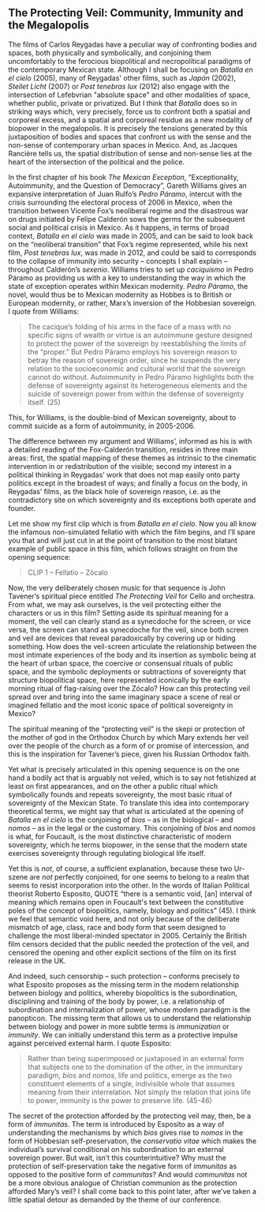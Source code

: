 ﻿## The Protecting Veil: Community, Immunity and the Megalopolis
 
The films of Carlos Reygadas have a peculiar way of confronting bodies and spaces, both physically and symbolically, and conjoining them uncomfortably to the ferocious biopolitical and necropolitical paradigms of the contemporary Mexican state. Although I shall be focusing on *Batalla en el cielo* (2005), many of Reygadas' other films, such as *Japón* (2002), *Stellet Licht* (2007) or *Post tenebras lux* (2012) also engage with the intersection of Lefebvrian "absolute space" and other modalities of space, whether public, private or privatized. But I think that *Batalla* does so in striking ways which, very precisely, force us to confront both a spatial and corporeal excess, and a spatial and corporeal residue as a new modality of biopower in the megalopolis. It is precisely the tensions generated by this juxtaposition of bodies and spaces that confront us with the sense and the non-sense of contemporary urban spaces in Mexico. And, as Jacques Rancière tells us, the spatial distribution of sense and non-sense lies at the heart of the intersection of the political and the police.

In the first chapter of his book *The Mexican Exception*, “Exceptionality, Autoimmunity, and the Question of Democracy”, Gareth Williams gives an expansive interpretation of Juan Rulfo’s *Pedro Páramo*, intercut with the crisis surrounding the electoral process of 2006 in Mexico, when the transition between Vicente Fox’s neoliberal regime and the disastrous war on drugs initiated by Felipe Calderón sows the germs for the subsequent social and political crisis in Mexico. As it happens, in terms of broad context, *Batalla en el cielo* was made in 2005, and can be said to look back on the “neoliberal transition” that Fox’s regime represented, while his next film, *Post tenebras lux*, was made in 2012, and could be said to corresponds to the collapse of immunity into security – concepts I shall explain – throughout Calderón’s *sexenio*. Williams tries to set up *caciquismo* in Pedro Páramo as providing us with a key to understanding the way in which the state of exception operates within Mexican modernity. *Pedro Páramo*, the novel, would thus be to Mexican modernity as Hobbes is to British or European modernity, or rather, Marx’s inversion of the Hobbesian sovereign. I quote from Williams:

> The cacique’s folding of his arms in the face of a mass with no specific signs of wealth or virtue is an autoimmune gesture designed to protect the power of the sovereign by reestablishing the limits of the “proper.” But Pedro Páramo employs his sovereign reason to betray the reason of sovereign order, since he suspends the very relation to the socioeconomic and cultural world that the sovereign cannot do without. Autoimmunity in Pedro Páramo highlights both the defense of sovereignty against its heterogeneous elements and the suicide of sovereign power from within the defense of sovereignty itself. (25)

This, for Williams, is the double-bind of Mexican sovereignty, about to commit suicide as a form of autoimmunity, in 2005-2006.

The difference between my argument and Williams’, informed as his is with a detailed reading of the Fox-Calderón transition, resides in three main areas: first, the spatial mapping of these themes as intrinsic to the cinematic intervention in or redistribution of the visible; second my interest in a political thinking in Reygadas’ work that does not map easily onto party politics except in the broadest of ways; and finally a focus on the body, in Reygadas’ films, as the black hole of sovereign reason, i.e. as the contradictory site on which sovereignty and its exceptions both operate and founder.

Let me show my first clip which is from *Batalla en el cielo*. Now you all know the infamous non-simulated fellatio with which the film begins, and I’ll spare you that and will just cut in at the point of transition to the most blatant example of public space in this film, which follows straight on from the opening sequence:

> CLIP 1 – Fellatio – Zócalo

Now, the very deliberately chosen music for that sequence is John Tavener’s spiritual piece entitled *The Protecting Veil* for Cello and orchestra. From what, we may ask ourselves, is the veil protecting either the characters or us in this film? Setting aside its spiritual meaning for a moment, the veil can clearly stand as a synecdoche for the screen, or vice versa, the screen can stand as synecdoche for the veil, since both screen and veil are devices that reveal paradoxically by covering up or hiding something. How does the veil-screen articulate the relationship between the most intimate experiences of the body and its insertion as symbolic being at the heart of urban space, the coercive or consensual rituals of public space, and the symbolic deployments or subtractions of sovereignty that structure biopolitical space, here represented iconically by the early morning ritual of flag-raising over the Zócalo? How can this protecting veil spread over and bring into the same imaginary space a scene of real or imagined fellatio and the most iconic space of political sovereignty in Mexico?

The spiritual meaning of the “protecting veil” is the skepi or protection of the mother of god in the Orthodox Church by which Mary extends her veil over the people of the church as a form of or promise of intercession, and this is the inspiration for Tavener’s piece, given his Russian Orthodox faith.

Yet what is precisely articulated in this opening sequence is on the one hand a bodily act that is arguably not veiled, which is to say not fetishized at least on first appearances, and on the other a public ritual which symbolically founds and repeats sovereignty, the most basic ritual of sovereignty of the Mexican State. To translate this idea into contemporary theoretical terms, we might say that what is articulated at the opening of *Batalla en el cielo* is the conjoining of *bios* – as in the biological – and *nomos* – as in the legal or the customary. This conjoining of *bios* and *nomos* is what, for Foucault, is the most distinctive characteristic of modern sovereignty, which he terms biopower, in the sense that the modern state exercises sovereignty through regulating biological life itself.

Yet this is *not*, of course, a sufficient explanation, because these two Ur-szene are *not* perfectly conjoined, for one seems to belong to a realm that seems to resist incorporation into the other. In the words of Italian Political theorist Roberto Esposito, QUOTE “there is a semantic void, \[an\] interval of meaning which remains open in Foucault's text between the constitutive poles of the concept of biopolitics, namely, biology and politics” (45). I think we feel that semantic void here, and not only because of the deliberate mismatch of age, class, race and body form that seem designed to challenge the most liberal-minded spectator in 2005. Certainly the British film censors decided that the public needed the protection of the veil, and censored the opening and other explicit sections of the film on its first release in the UK.

And indeed, such censorship – such protection – conforms precisely to what Esposito proposes as the missing term in the modern relationship between biology and politics, whereby biopolitics is the subordination, disciplining and training of the body by power, i.e. a relationship of subordination and internalization of power, whose modern paradigm is the panopticon. The missing term that allows us to understand the relationship between biology and power in more subtle terms is *immunization* or *immunity*. We can initially understand this term as a protective impulse against perceived external harm. I quote Esposito:

> Rather than being superimposed or juxtaposed in an external form that subjects one to the domination of the other, in the immunitary paradigm, *bíos* and *nomos*, life and politics, emerge as the two constituent elements of a single, indivisible whole that assumes meaning from their interrelation. Not simply the relation that joins life to power, immunity is the power to preserve life. (45-46)

The secret of the protection afforded by the protecting veil may, then, be a form of *immunitas*. The term is introduced by Esposito as a way of understanding the mechanisms by which *bios* gives rise to *nomos* in the form of Hobbesian self-preservation, the *conservatio vitae* which makes the individual’s survival conditional on his subordination to an external sovereign power. But wait, isn’t this counterintuitive? Why must the protection of self-preservation take the negative form of *immunitas* as opposed to the positive form of *communitas*? And would *communitas* not be a more obvious analogue of Christian communion as the protection afforded Mary’s veil? I shall come back to this point later, after we’ve taken a little spatial detour as demanded by the theme of our conference.

